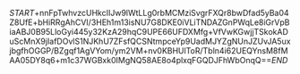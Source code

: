 $START$+nnFpTwhvzcUHkcIIJw9lWtLLg0rbMCMziSvgrFXQr8bwDfad5yBa04Z8UfE+bHiRRgAhCVI/3HEh1m13isNU7G8DKE0iVLiTNDAZGnPWqLe8iGrVpBiaABJ0B95LloGyi445y32KzA29hqC9UPE66UFDXMfg+VfVwKGwjjTSkokADuScMnX9jIafDOvlS1NJKhU7ZFsfQCSNtmpceYp9UadMJYZgNUnJZUvJA5uxjbgfhOGGP/BZgqf1AgVYom/ym2VM+nv0KBHUlToR/Tbln4i62UEQYnsM8fMAA05DY8q6+m1c37WGBxk0IMgNQ58AE8o4plxqFGQDJFhWbOnqQ==$END$